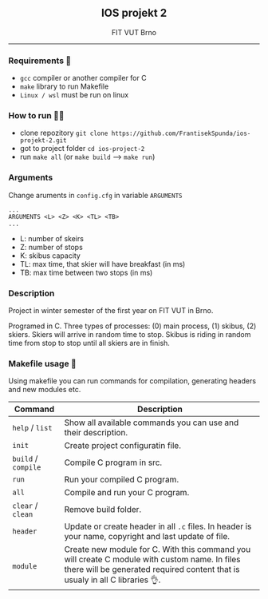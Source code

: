 <h2 align="center">IOS projekt 2</h2>
<p align="center">
  FIT VUT Brno
  <br>
  <!-- <strong align="center">Use this template for your own projects 😊</strong> -->
</p>

---

### Requirements 🧾

- `gcc` compiler or another compiler for C
- `make` library to run Makefile
- `Linux / wsl` must be run on linux

### How to run 🏃‍♀️

- clone repozitory `git clone https://github.com/FrantisekSpunda/ios-projekt-2.git`
- got to project folder `cd ios-project-2`
- run `make all` (or `make build` --> `make run`)

### Arguments

Change aruments in `config.cfg` in variable `ARGUMENTS`

```
...
ARGUMENTS <L> <Z> <K> <TL> <TB>
...
```

- L: number of skeirs
- Z: number of stops
- K: skibus capacity
- TL: max time, that skier will have breakfast (in ms)
- TB: max time between two stops (in ms)

### Description

Project in winter semester of the first year on FIT VUT in Brno.

Programed in C. Three types of processes: (0) main process, (1) skibus, (2) skiers. Skiers will arrive in random time to stop. Skibus is riding in random time from stop to stop until all skiers are in finish.

### Makefile usage 🐔

Using makefile you can run commands for compilation, generating headers and new modules etc.

| Command             | Description                                                                                                                                                                   |
| ------------------- | ----------------------------------------------------------------------------------------------------------------------------------------------------------------------------- |
| `help` / `list`     | Show all available commands you can use and their description.                                                                                                                |
| `init`              | Create project configuratin file.                                                                                                                                             |
| `build` / `compile` | Compile C program in src.                                                                                                                                                     |
| `run`               | Run your compiled C program.                                                                                                                                                  |
| `all`               | Compile and run your C program.                                                                                                                                               |
| `clear` / `clean`   | Remove build folder.                                                                                                                                                          |
| `header`            | Update or create header in all `.c` files. In header is your name, copyright and last update of file.                                                                         |
| `module`            | Create new module for C. With this command you will create C module with custom name. In files there will be generated required content that is usualy in all C libraries 👌. |
